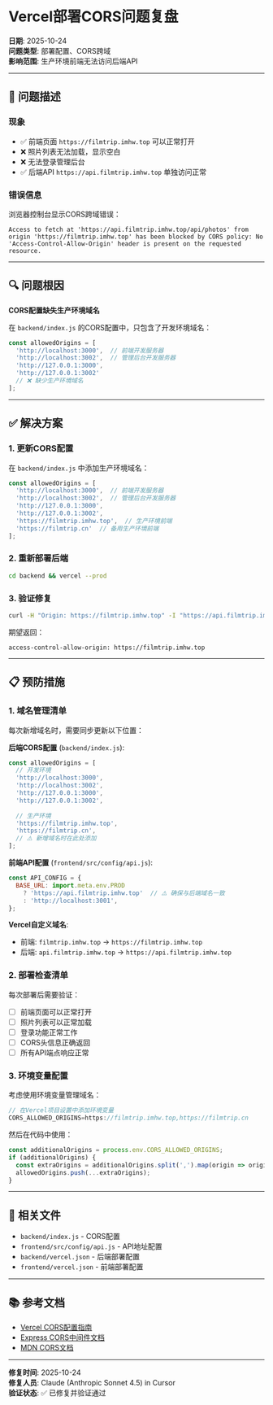 # Vercel部署CORS问题复盘

**日期**: 2025-10-24  
**问题类型**: 部署配置、CORS跨域  
**影响范围**: 生产环境前端无法访问后端API

---

## 🚨 问题描述

### 现象
- ✅ 前端页面 `https://filmtrip.imhw.top` 可以正常打开
- ❌ 照片列表无法加载，显示空白
- ❌ 无法登录管理后台
- ✅ 后端API `https://api.filmtrip.imhw.top` 单独访问正常

### 错误信息
浏览器控制台显示CORS跨域错误：
```
Access to fetch at 'https://api.filmtrip.imhw.top/api/photos' from origin 'https://filmtrip.imhw.top' has been blocked by CORS policy: No 'Access-Control-Allow-Origin' header is present on the requested resource.
```

---

## 🔍 问题根因

**CORS配置缺失生产环境域名**

在 `backend/index.js` 的CORS配置中，只包含了开发环境域名：
```javascript
const allowedOrigins = [
  'http://localhost:3000',  // 前端开发服务器
  'http://localhost:3002',  // 管理后台开发服务器
  'http://127.0.0.1:3000',
  'http://127.0.0.1:3002'
  // ❌ 缺少生产环境域名
];
```

---

## ✅ 解决方案

### 1. 更新CORS配置
在 `backend/index.js` 中添加生产环境域名：

```javascript
const allowedOrigins = [
  'http://localhost:3000',  // 前端开发服务器
  'http://localhost:3002',  // 管理后台开发服务器
  'http://127.0.0.1:3000',
  'http://127.0.0.1:3002',
  'https://filmtrip.imhw.top',  // 生产环境前端
  'https://filmtrip.cn'  // 备用生产环境前端
];
```

### 2. 重新部署后端
```bash
cd backend && vercel --prod
```

### 3. 验证修复
```bash
curl -H "Origin: https://filmtrip.imhw.top" -I "https://api.filmtrip.imhw.top/api/photos"
```

期望返回：
```
access-control-allow-origin: https://filmtrip.imhw.top
```

---

## 📋 预防措施

### 1. 域名管理清单
每次新增域名时，需要同步更新以下位置：

**后端CORS配置** (`backend/index.js`):
```javascript
const allowedOrigins = [
  // 开发环境
  'http://localhost:3000',
  'http://localhost:3002',
  'http://127.0.0.1:3000',
  'http://127.0.0.1:3002',
  
  // 生产环境
  'https://filmtrip.imhw.top',
  'https://filmtrip.cn',
  // ⚠️ 新增域名时在此处添加
];
```

**前端API配置** (`frontend/src/config/api.js`):
```javascript
const API_CONFIG = {
  BASE_URL: import.meta.env.PROD 
    ? 'https://api.filmtrip.imhw.top'  // ⚠️ 确保与后端域名一致
    : 'http://localhost:3001',
};
```

**Vercel自定义域名**:
- 前端: `filmtrip.imhw.top` → `https://filmtrip.imhw.top`
- 后端: `api.filmtrip.imhw.top` → `https://api.filmtrip.imhw.top`

### 2. 部署检查清单
每次部署后需要验证：

- [ ] 前端页面可以正常打开
- [ ] 照片列表可以正常加载
- [ ] 登录功能正常工作
- [ ] CORS头信息正确返回
- [ ] 所有API端点响应正常

### 3. 环境变量配置
考虑使用环境变量管理域名：

```javascript
// 在Vercel项目设置中添加环境变量
CORS_ALLOWED_ORIGINS=https://filmtrip.imhw.top,https://filmtrip.cn
```

然后在代码中使用：
```javascript
const additionalOrigins = process.env.CORS_ALLOWED_ORIGINS;
if (additionalOrigins) {
  const extraOrigins = additionalOrigins.split(',').map(origin => origin.trim());
  allowedOrigins.push(...extraOrigins);
}
```

---

## 🔧 相关文件

- `backend/index.js` - CORS配置
- `frontend/src/config/api.js` - API地址配置
- `backend/vercel.json` - 后端部署配置
- `frontend/vercel.json` - 前端部署配置

---

## 📚 参考文档

- [Vercel CORS配置指南](https://vercel.com/docs/concepts/functions/serverless-functions/cors)
- [Express CORS中间件文档](https://expressjs.com/en/resources/middleware/cors.html)
- [MDN CORS文档](https://developer.mozilla.org/en-US/docs/Web/HTTP/CORS)

---

**修复时间**: 2025-10-24  
**修复人员**: Claude (Anthropic Sonnet 4.5) in Cursor  
**验证状态**: ✅ 已修复并验证通过
